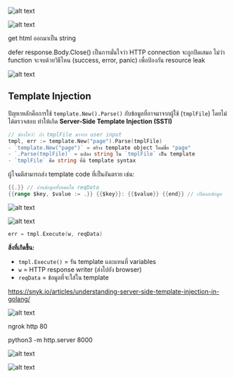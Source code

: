 

![alt text](image.png)

![alt text](image-1.png)

get html ออกมาเป็น string

defer response.Body.Close() เป็นการมั่นใจว่า HTTP connection จะถูกปิดเสมอ ไม่ว่า function จะจบด้วยวิธีไหน (success, error, panic) เพื่อป้องกัน resource leak

![alt text](image-4.png)



##  Template Injection
ปัญหาหลักคือการใช้ `template.New().Parse()` กับข้อมูลที่อาจมาจากผู้ใช้ (`tmplFile`) โดยไม่ได้ตรวจสอบ ทำให้เกิด **Server-Side Template Injection (SSTI)**

```go
// ช่องโหว่: ถ้า tmplFile มาจาก user input
tmpl, err := template.New("page").Parse(tmplFile)
- `template.New("page")` = สร้าง template object ใหม่ชื่อ "page"
- `.Parse(tmplFile)` = แปลง string ใน `tmplFile` เป็น template
- `tmplFile` คือ string ที่มี template syntax
```

ผู้โจมตีสามารถส่ง template code ที่เป็นอันตราย เช่น:
```go
{{.}} // อ่านข้อมูลทั้งหมดใน reqData
{{range $key, $value := .}} {{$key}}: {{$value}} {{end}} // เปิดเผยข้อมูล

```
![alt text](image-5.png)

![alt text](image-6.png)


```go
err = tmpl.Execute(w, reqData)
```

**สิ่งที่เกิดขึ้น:**
- `tmpl.Execute()` = รัน template และแทนที่ variables
- `w` = HTTP response writer (ส่งไปยัง browser)
- `reqData` = ข้อมูลที่จะใส่ใน template




https://snyk.io/articles/understanding-server-side-template-injection-in-golang/

![alt text](image-3.png)

ngrok http 80

python3 -m http.server 8000

![alt text](image-2.png)


![alt text](image-7.png)
